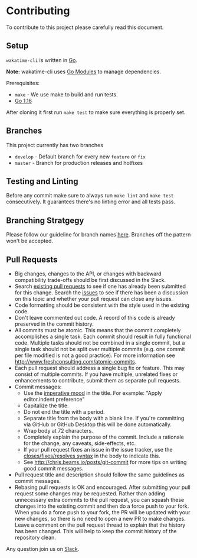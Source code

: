 # Contributing

To contribute to this project please carefully read this document.

## Setup

`wakatime-cli` is written in [Go](https://golang.org/).

**Note:** wakatime-cli uses [Go Modules](https://github.com/golang/go/wiki/Modules) to manage dependencies.

Prerequisites:

- `make` - We use make to build and run tests.
- [Go 1.16](https://golang.org/doc/install)

After cloning it first run `make test` to make sure everything is properly set.

## Branches

This project currently has two branches

- `develop` - Default branch for every new `feature` or `fix`
- `master` - Branch for production releases and hotfixes

## Testing and Linting

Before any commit make sure to always run `make lint` and `make test` consecutively. It guarantees there's no linting error and all tests pass.

## Branching Stratgegy

Please follow our guideline for branch names [here](https://github.com/wakatime/semver-action#branch-names). Branches off the pattern won't be accepted.

## Pull Requests

- Big changes, changes to the API, or changes with backward compatibility trade-offs should be first discussed in the Slack.
- Search [existing pull requests](https://github.com/wakatime/wakatime-cli/pulls) to see if one has already been submitted for this change. Search the [issues](https://github.com/wakatime/wakatime-cli/issues?q=is%3Aissue) to see if there has been a discussion on this topic and whether your pull request can close any issues.
- Code formatting should be consistent with the style used in the existing code.
- Don't leave commented out code. A record of this code is already preserved in the commit history.
- All commits must be atomic. This means that the commit completely accomplishes a single task. Each commit should result in fully functional code. Multiple tasks should not be combined in a single commit, but a single task should not be split over multiple commits (e.g. one commit per file modified is not a good practice). For more information see <http://www.freshconsulting.com/atomic-commits>.
- Each pull request should address a single bug fix or feature. This may consist of multiple commits. If you have multiple, unrelated fixes or enhancements to contribute, submit them as separate pull requests.
- Commit messages:
  - Use the [imperative mood](http://chris.beams.io/posts/git-commit/#imperative) in the title. For example: "Apply editor.indent preference"
  - Capitalize the title.
  - Do not end the title with a period.
  - Separate title from the body with a blank line. If you're committing via GitHub or GitHub Desktop this will be done automatically.
  - Wrap body at 72 characters.
  - Completely explain the purpose of the commit. Include a rationale for the change, any caveats, side-effects, etc.
  - If your pull request fixes an issue in the issue tracker, use the [closes/fixes/resolves syntax](https://help.github.com/articles/closing-issues-via-commit-messages) in the body to indicate this.
  - See <http://chris.beams.io/posts/git-commit> for more tips on writing good commit messages.
- Pull request title and description should follow the same guidelines as commit messages.
- Rebasing pull requests is OK and encouraged. After submitting your pull request some changes may be requested. Rather than adding unnecessary extra commits to the pull request, you can squash these changes into the existing commit and then do a force push to your fork. When you do a force push to your fork, the PR will be updated with your new changes, so there is no need to open a new PR to make changes. Leave a comment on the pull request thread to explain that the history has been changed. This will help to keep the commit history of the repository clean.

Any question join us on [Slack](https://wakaslack.herokuapp.com/).
